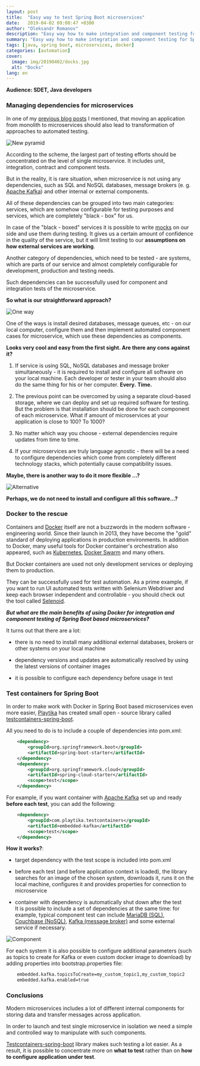 ```yaml
---
layout: post
title:  "Easy way to test Spring Boot microservices"
date:   2019-04-02 09:00:47 +0300
author: "Oleksandr Romanov"
description: "Easy way how to make integration and component testing for Spring Boot microservices with Docker containers"
summary: "Easy way how to make integration and component testing for Spring Boot microservices with Docker containers"
tags: [java, spring boot, microservices, docker]
categories: [automation]
cover:
  image: img/20190402/docks.jpg
  alt: "Docks"
lang: en
---
```

**Audience: SDET, Java developers**

### Managing dependencies for microservices  

In one of my [previous blog posts][microservicestesting] I mentioned, that moving an application from monolith to microservices should also lead to transformation of approaches to automated testing.  

![New pyramid](/img/20180910/new_pyramid.png)

According to the scheme, the largest part of testing efforts should be concentrated on the level of single microservice. It includes unit, integration, contract and component tests.  

But in the reality, it is rare situation, when microservice is not using any dependencies, such as SQL and NoSQL databases, message brokers (e. g. [Apache Kafka][kafka]) and other internal or external components.  

All of these dependencies can be grouped into two main categories: services, which are somehow configurable for testing purposes and services, which are completely "black - box" for us.  

In case of the "black - boxed" services it is possible to write [mocks][mocks] on our side and use them during testing. It gives us a certain amount of confidence in the quality of the service, but it will limit testing to our **assumptions on how external services are working**.  

Another category of dependencies, which need to be tested - are systems, which are parts of our service and almost completely configurable for development, production and testing needs.  

Such dependencies can be successfully used for component and integration tests of the microservice.  

**So what is our straightforward approach?** 

![One way](/img/20190402/oneway.jpg)

One of the ways is install desired databases, message queues, etc - on our local computer, configure them and then implement automated component cases for microservice, which use these dependencies as components.  

**Looks very cool and easy from the first sight. Are there any cons against it?**

1. If service is using SQL, NoSQL databases and message broker simultaneously - it is required to install and configure all software on your local machine. Each developer or tester in your team should also do the same thing for his or her computer. **Every.** **Time.** 

2. The previous point can be overcomed by using a separate cloud-based storage, where we can deploy and set up required software for testing. But the problem is that installation should be done for each component of each microservice. What if amount of microservices at your application is close to 100? To 1000?  

3. No matter which way you choose - external dependencies require updates from time to time.  

4. If your microservices are truly language agnostic - there will be a need to configure dependencies which come from completely different technology stacks, which potentially cause compatibility issues.

**Maybe, there is another way to do it more flexible ...?**  
 
![Alternative](/img/20190402/alternative.jpg)

**Perhaps, we do not need to install and configure all this software...?**  

### Docker to the rescue

Containers and [Docker][docker] itself are not a buzzwords in the modern software - engineering world. Since their launch in 2013, they have become the "gold" standard of deploying applications in production environments. In addition to Docker, many useful tools for Docker container's orchestration also appeared, such as [Kubernetes][kubernetes], [Docker Swarm][dockerswarm] and many others.  

But Docker containers are used not only development services or deploying them to production.  

They can be successfully used for test automation. As a prime example, if you want to run UI automated tests written with Selenium Webdriver and keep each browser independent and controllable - you should check out the tool called [Selenoid][selenoid].  

***But what are the main benefits of using Docker for integration and component testing of Spring Boot based microservices?*** 

It turns out that there are a lot:  

 - there is no need to install many additional external databases, brokers or other systems on your local machine  

 - dependency versions and updates are automatically resolved by using the latest versions of container images

 - it is possible to configure each dependency before usage in test
  
### Test containers for Spring Boot

In order to make work with Docker in Spring Boot based microservices even more easier, [Playtika][playtika] has created small open - source library called [testcontainers-spring-boot][testcontainers].

All you need to do is to include a couple of dependencies into pom.xml:  

``` xml
    <dependency>
        <groupId>org.springframework.boot</groupId>
        <artifactId>spring-boot-starter</artifactId>
    </dependency>
    <dependency>
        <groupId>org.springframework.cloud</groupId>
        <artifactId>spring-cloud-starter</artifactId>
        <scope>test</scope>
    </dependency>
```
For example, if you want container with [Apache Kafka][kafka] set up and ready **before each test**, you can add the following:  

``` xml
    <dependency>
        <groupId>com.playtika.testcontainers</groupId>
        <artifactId>embedded-kafka</artifactId>
        <scope>test</scope>
    </dependency>
```

**How it works?**:  

 - target dependency with the test scope is included into pom.xml  

 - before each test (and before application context is loaded), the library searches for an image of the chosen system, downloads it, runs it on the local machine, configures it and provides properties for connection to microservice  

 - container with dependency is automatically shut down after the test  
 It is possible to include a set of dependencies at the same time: for example, typical component test can include [MariaDB (SQL)][maria], [Couchbase (NoSQL)][couch], [Kafka (message broker)][kafka] and some external service if necessary. 

 ![Component](/img/20190402/component.jpg)

 For each system it is also possible to configure additional parameters (such as topics to create for Kafka or even custom docker image to download) by adding properties into bootstrap.properties file:

``` xml
    embedded.kafka.topicsToCreate=my_custom_topic1,my_custom_topic2
    embedded.kafka.enabled=true
```

### Conclusions 

Modern microservices includes a lot of different internal components for storing data and transfer messages across application.  

In order to launch and test single microservice in isolation we need a simple and controlled way to manipulate with such components.  

[Testcontainers-spring-boot][testcontainers] library makes such testing a lot easier. As a result, it is possible to concentrate more on **what to test** rather than on **how to configure application under test**.  

[microservicestesting]: https://testengineeringnotes.com/posts/2018-09-10-microservices-automation-approach/
[testcontainers]: https://github.com/Playtika/testcontainers-spring-boot
[docker]: https://www.docker.com/
[kubernetes]: https://kubernetes.io/
[dockerswarm]: https://docs.docker.com/engine/swarm/
[selenoid]: https://aerokube.com/selenoid/latest/
[springboot]: https://spring.io/projects/spring-boot
[kafka]: https://kafka.apache.org/
[mocks]: https://martinfowler.com/articles/mocksArentStubs.html
[maria]: https://mariadb.org/
[couch]: https://www.couchbase.com/
[zoo]: https://zookeeper.apache.org/
[playtika]: https://www.playtika.com/